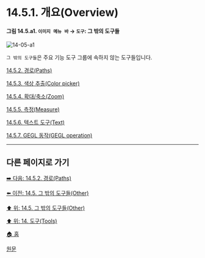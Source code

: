 # 14.5.1. 개요(Overview)

<a id="14-05-a1"></a>

#### 그림 14.5.a1. `이미지 메뉴 바` → `도구`: 그 밖의 도구들
![14-05-a1](https://github.com/wonder13662/gimp/assets/15767104/5d349759-045b-4710-84ec-804403aaeb5c)

`그 밖의 도구들`은 주요 기능 도구 그룹에 속하지 않는 도구들입니다.

[14.5.2. 경로(Paths)](./14-05-02-00-paths.md)

[14.5.3. 색상 추출(Color picker)](./14-05-03-00-color-picker.md)

[14.5.4. 확대/축소(Zoom)](./14-05-04-00-zoom.md)

[14.5.5. 측정(Measure)](./14-05-05-00-measure.md)

[14.5.6. 텍스트 도구(Text)](./14-05-06-00-text.md)

[14.5.7. GEGL 동작(GEGL operation)](./14-05-07-gegl-operation.md)

***

## 다른 페이지로 가기

[➡️ 다음: 14.5.2. 경로(Paths)](./14-05-02-00-paths.md)

[⬅️ 이전: 14.5. 그 밖의 도구들(Other)](./14-05-00-other.md)

[⬆️ 위: 14.5. 그 밖의 도구들(Other)](./14-05-00-other.md)

[⬆️ 위: 14. 도구(Tools)](./14-00-tools.md)

[🏠 홈](./00-home.md)

[원문](https://docs.gimp.org/2.10/ko/gimp-tools-other.html#gimp-tools-other-overview)